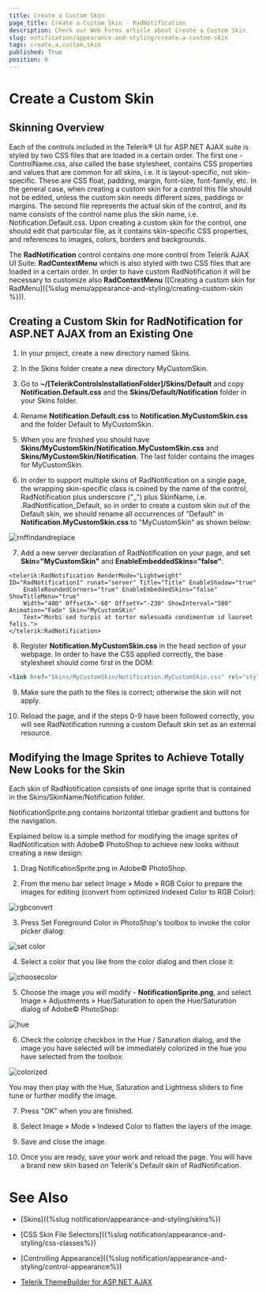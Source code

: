```yaml
---
title: Create a Custom Skin
page_title: Create a Custom Skin - RadNotification
description: Check our Web Forms article about Create a Custom Skin.
slug: notification/appearance-and-styling/create-a-custom-skin
tags: create,a,custom,skin
published: True
position: 0
---
```


# Create a Custom Skin



## Skinning Overview

Each of the controls included in the Telerik® UI for ASP.NET AJAX suite is styled by two CSS files that are loaded in a certain order. The first one - ControlName.css, also called the base stylesheet, contains CSS properties and values that are common for all skins, i.e. it is layout-specific, not skin-specific. These are CSS float, padding, margin, font-size, font-family, etc. In the general case, when creating a custom skin for a control this file should not be edited, unless the custom skin needs different sizes, paddings or margins. The second file represents the actual skin of the control, and its name consists of the control name plus the skin name, i.e. Notification.Default.css. Upon creating a custom skin for the control, one should edit that particular file, as it contains skin-specific CSS properties, and references to images, colors, borders and backgrounds.

The **RadNotification** control contains one more control from Telerik AJAX UI Suite: **RadContextMenu** which is also styled with two CSS files that are loaded in a certain order. In order to have custom RadNotification it will be necessary to customize also **RadContextMenu** ([Creating a custom skin for RadMenu]({%slug menu/appearance-and-styling/creating-custom-skin %})).

## Creating a Custom Skin for RadNotification for ASP.NET AJAX from an Existing One

1) In your project, create a new directory named Skins.

2) In the Skins folder create a new directory MyCustomSkin.

3) Go to **~/[TelerikControlsInstallationFolder]/Skins/Default** and copy **Notification.Default.css** and the **Skins/Default/Notification** folder in your Skins folder.

4) Rename **Notification.Default.css** to **Notification.MyCustomSkin.css** and the folder Default to MyCustomSkin.

5) When you are finished you should have **Skins/MyCustomSkin/Notification.MyCustomSkin.css** and **Skins/MyCustomSkin/Notification**. The last folder contains the images for MyCustomSkin.

6) In order to support multiple skins of RadNotification on a single page, the wrapping skin-specific class is coined by the name of the control, RadNotification plus underscore ("_") plus SkinName, i.e. .RadNotification_Default, so in order to create a custom skin out of the Default skin, we should rename all occurrences of "Default" in **Notification.MyCustomSkin.css** to "MyCustomSkin" as shown below:
	
![rnffindandreplace](images/radnotification-rnffindandreplace.png)

7) Add a new server declaration of RadNotification on your page, and set **Skin="MyCustomSkin"** and **EnableEmbeddedSkins=”false”**:

````ASP.NET
<telerik:RadNotification RenderMode="Lightweight" ID="RadNotification1" runat="server" Title="Title" EnableShadow="true"
    EnableRoundedCorners="true" EnableEmbeddedSkins="false" ShowTitleMenu="true"
    Width="400" OffsetX="-60" OffsetY="-230" ShowInterval="500" Animation="Fade" Skin="MyCustomSKin"
    Text="Morbi sed turpis at tortor malesuada condimentum id laoreet felis.">
</telerik:RadNotification>
````

8) Register **Notification.MyCustomSkin.css** in the head section of your webpage. In order to have the CSS applied correctly, the base stylesheet should come first in the DOM:

````HTML
<link href="Skins/MyCustomSkin/Notification.MyCustomSkin.css" rel="stylesheet" type="text/css" />
````

9) Make sure the path to the files is correct; otherwise the skin will not apply.

10) Reload the page, and if the steps 0-9 have been followed correctly, you will see RadNotification running a custom Default skin set as an external resource.

## Modifying the Image Sprites to Achieve Totally New Looks for the Skin

Each skin of RadNotification consists of one image sprite that is contained in the Skins/SkinName/Notification folder.

NotificationSprite.png contains horizontal titlebar gradient and buttons for the navigation.

Explained below is a simple method for modifying the image sprites of RadNotification with Adobe© PhotoShop to achieve new looks without creating a new design:

1) Drag NotificationSprite.png in Adobe© PhotoShop.

2) From the menu bar select Image » Mode » RGB Color to prepare the images for editing (convert from optimized Indexed Color to RGB Color):

![rgbconvert](images/radnotification-rgbconvert.png)

3) Press Set Foreground Color in PhotoShop's toolbox to invoke the color picker dialog:
	
![set color](images/radnotification-set-color.png)

4) Select a color that you like from the color dialog and then close it:
	
![choosecolor](images/radnotification-choosecolor.png)

5) Choose the image you will modify - **NotificationSprite.png**, and select Image » Adjustments » Hue/Saturation to open the Hue/Saturation dialog of Adobe© PhotoShop:

![hue](images/radnotification-hue.png)

6) Check the colorize checkbox in the Hue / Saturation dialog, and the image you have selected will be immediately colorized in the hue you have selected from the toolbox:

![colorized](images/radnotification-colorized.png)

You may then play with the Hue, Saturation and Lightness sliders to fine tune or further modify the image.

7) Press "OK" when you are finished.

8) Select Image » Mode » Indexed Color to flatten the layers of the image.

9) Save and close the image.

10) Once you are ready, save your work and reload the page. You will have a brand new skin based on Telerik's Default skin of RadNotification.

# See Also

 * [Skins]({%slug notification/appearance-and-styling/skins%})

 * [CSS Skin File Selectors]({%slug notification/appearance-and-styling/css-classes%})

 * [Controlling Appearance]({%slug notification/appearance-and-styling/control-appearance%})

 * [Telerik ThemeBuilder for ASP.NET AJAX](https://themebuilder.telerik.com/)


